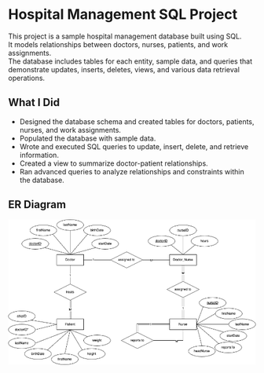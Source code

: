 # Hospital Management SQL Project
This project is a sample hospital management database built using SQL.  
It models relationships between doctors, nurses, patients, and work assignments.  
The database includes tables for each entity, sample data, and queries that demonstrate updates, inserts, deletes, views, and various data retrieval operations.  

## What I Did
- Designed the database schema and created tables for doctors, patients, nurses, and work assignments.
- Populated the database with sample data.
- Wrote and executed SQL queries to update, insert, delete, and retrieve information.
- Created a view to summarize doctor-patient relationships.
- Ran advanced queries to analyze relationships and constraints within the database.

## ER Diagram
![ER Diagram](diagrams/29_ERDiagram.drawio.png)
